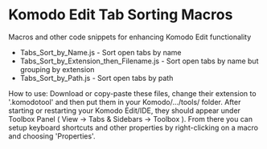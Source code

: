 Komodo Edit Tab Sorting Macros
======

Macros and other code snippets for enhancing Komodo Edit functionality

- Tabs_Sort_by_Name.js - Sort open tabs by name
- Tabs_Sort_by_Extension_then_Filename.js - Sort open tabs by name but grouping by extension
- Tabs_Sort_by_Path.js - Sort open tabs by path

How to use:
Download or copy-paste these files, change their extension to '.komodotool' and then put them in your Komodo/.../tools/ folder. 
After starting or restarting your Komodo Edit/IDE, they should appear under Toolbox Panel 
( View -> Tabs & Sidebars -> Toolbox ). 
From there you can setup keyboard shortcuts and other properties by right-clicking on a macro and choosing 'Properties'.

